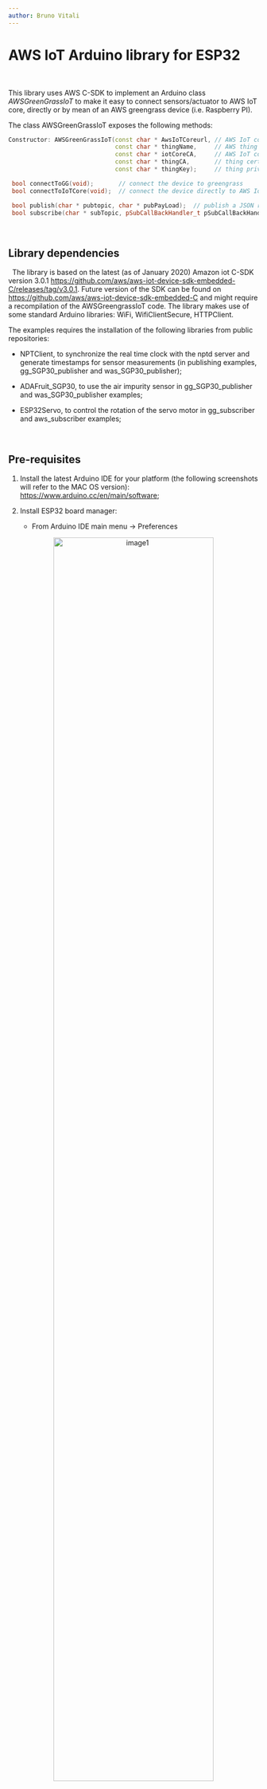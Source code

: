 ```yaml
---
author: Bruno Vitali
---
```


AWS IoT Arduino library for ESP32
=================================

 

This library uses AWS C-SDK to implement an Arduino class *AWSGreenGrassIoT* to
make it easy to connect sensors/actuator to AWS IoT core, directly or by
mean of an AWS greengrass device (i.e. Raspberry PI).

The class AWSGreenGrassIoT exposes the following methods:

~~~~~~~~~~~~~~~~~~~~~~~~~~~~~~~~~~~~~~~~~~~~~~~~~~~~~~~~~~~~~~~~~~~~~~~~~~~~ cpp
Constructor: AWSGreenGrassIoT(const char * AwsIoTCoreurl, // AWS IoT core URL
                              const char * thingName,     // AWS thing name
                              const char * iotCoreCA,     // AWS IoT core certificate (defined in certificate.c)
                              const char * thingCA,       // thing certificate (defined in certificates.c)
                              const char * thingKey);     // thing private key (defined in certificate.c)

 bool connectToGG(void);       // connect the device to greengrass
 bool connectToIoTCore(void);  // connect the device directly to AWS IoT Core

 bool publish(char * pubtopic, char * pubPayLoad);  // publish a JSON record to "pubTopic"
 bool subscribe(char * subTopic, pSubCallBackHandler_t pSubCallBackHandler); // subscribe to "subTopic" and define the callback function to handle the messages coming from the IoT broker
~~~~~~~~~~~~~~~~~~~~~~~~~~~~~~~~~~~~~~~~~~~~~~~~~~~~~~~~~~~~~~~~~~~~~~~~~~~~~~~~

 

Library dependencies
--------------------

 
The library is based on the latest (as of January 2020) Amazon iot C-SDK version 3.0.1
https://github.com/aws/aws-iot-device-sdk-embedded-C/releases/tag/v3.0.1. 
Future version of the SDK can be found on https://github.com/aws/aws-iot-device-sdk-embedded-C and might require a recompilation of the AWSGreengrassIoT code.
The library makes use of some standard Arduino libraries: WiFi,
WifiClientSecure, HTTPClient.

The examples requires the installation of the following libraries from public
repositories:

-   NPTClient, to synchronize the real time clock with the nptd server and
    generate timestamps for sensor measurements (in publishing examples,
    gg_SGP30_publisher and was_SGP30_publisher);

-   ADAFruit_SGP30, to use the air impurity sensor in gg_SGP30_publisher and
    was_SGP30_publisher examples;

-   ESP32Servo, to control the rotation of the servo motor in gg_subscriber and
    aws_subscriber examples;



 

Pre-requisites
--------------

1.  Install the latest Arduino IDE for your platform (the following screenshots
    will refer to the MAC OS version):
    <https://www.arduino.cc/en/main/software>;

2.  Install ESP32 board manager:

    -   From Arduino IDE main menu -\> Preferences

<p align="center">
<img src="assets/image1.png" alt="image1" width="80%">
</p>



-   Enter **https://dl.espressif.com/dl/package_esp32_index.json** into the
    “Additional Board Manager URLs” field as shown in the figure above and press
    “OK”.

    -   From Arduino IDE main Menu -\> Tools -\> Board Manager

<p align="center">
<img src="assets/image2.png" alt="image2" width="80%">
</p>



-   enter ESP32 in the search field as indicated below and install the new eps32
    board manager:

<p align="center">
<img src="assets/image3.png" alt="image3" width="80%">
</p>



-   in Tools-\> Board select your ESP32 module type, in my case ESP32 Dev Module

<p align="center">
<img src="assets/image4a.png" alt="image4a" width="100%">
</p>


* Install Arduino Libraries “NPTClient”, “Adafruit_SGP30”, “ESP32Servo” to be
    able to use the publishing and subscribing examples from the File menu-\>
    Examples -\> AWSGreengrassIoT). The picture below shows how to add the support
    library for simple servo motors:

<p align="center">
<img src="assets/image4.png" alt="image4" width="100%">
</p>


Installation of AWSGreengrassIoT library
----------------------------------------

 

1.  Open a browser in the code.amazon.com repository under
    <https://github.com/aws-samples/arduino-aws-greengrass-iot>

2.  Copy the ssh command indicated in the picture below:

<p align="center">
<img src="assets/image5c.png" alt="image5c" width="100%">
</p>


3.  Open a terminal window and create a directory to host the cloned repository

4.  clone the repository with the command pasted in step 2. and create a zip file following the following bash commands:

```bash
  mkdir somedir
  cd somedir
  git clone ssh://git.amazon.com/pkg/AWSGreengrassIoT
  zip -r arduinoLib AWSGreengrassIoT/

```

5.  Add the Zip file as new Arduino library in Sketch->Include Library-> Add .ZIP library:

<p align="center">
<img src="assets/image5b.png" alt="image5b" width="90%">
</p>


6.  Check that the library is visible in Sketch -\> Include Library, as indicated
in the screenshot below

<p align="center">
<img src="assets/image6.png" alt="image6" width="90%">
</p>

Examples
--------

Before using the examples from the Sketch->Examples menu, please remember to:
1. create "things" in AWS IoT Core: (https://docs.aws.amazon.com/iot/latest/developerguide/register-device.html);
2. generate and download thing's certificate, thing's private key and AWS service certificate (if your endpoint is different from eu-central-1);
3. create aws_certificates.c file with the certificates/key generate in the previous step;
4. customize the Arduino sample code by definiting the parameters for your AWS IoT core Url, your "thing"  and your WiFi network:

```C+
char WIFI_SSID[]="SSID";
char WIFI_PASSWORD[]="PASSWORD";
char AWSIOTURL[]="xxxxxxxxxxxxxxx-ats.iot.region.amazonaws.com";
char THING[]= "your device name here";
```

AWSGreenGrassIoT library comes with 5 examples:

<p align="center">
<img src="assets/image7.png" alt="image7" width="90%">
</p>


aws_servo_subscriber, gg_servo_subscriber
-----------------------------------------
In these examples a servo motor is connected to Analog GPIO port XX on ESP32, and simulate the remote opening and closing of a window by turning ±90 degree the motor depending on the subscribing topic "Window". An "open" will rotate the motor +90 degrees, a "close" will rotate the motor in the opposite sense, -90 degrees.

Circuit diagram

<p align="center">
<img src="assets/circuit1.png" alt="circuit1" width="70%">
</p>



The only difference between the two examples is that:
* aws_servo_subscriber connects to AWS IoT core directly using the member function "connectToIoTCore";

```C++  
if(greengrass->connectToIoTCore() == true)
  {
      Serial.println("Connected to AWS IoT core");
      delay(2000);

     if( true == greengrass->subscribe(TOPIC_NAME,subscribeCallback)) {
          Serial.println("Subscribe to Window/# topic successful ");
     }
     else {
          Serial.println("Subscribe to Window/# Failed, Check the Thing Name and Certificates");
          while(1);
     }

   }
  else
  {
      Serial.println("Connection to AWS IoT core failed");
      while(1);
  }
```
* gg_servo_subscriber connects via a greengrass device (it could be a raspberry pi connected to the same WiFi network or a remote EC2 instance inside AWS cloud) using the member function "connectToGG";

```C++
if(greengrass->connectToGG() == true)
 {
     Serial.println("Connected to AWS GreenGrass");
     delay(2000);

    if( true == greengrass->subscribe(TOPIC_NAME,subscribeCallback)) {
         Serial.println("Subscribe to Window/# topic successful ");
    }
    else {
         Serial.println("Subscribe to Window/# Failed, Check the Thing Name and Certificates");
         while(1);
    }

  }
 else
 {
     Serial.println("Connection to Greengrass failed, check if Greengrass is on and connected to the WiFi");
     while(1);
 }
```
The callback function handling the topic subscription is the same for both use cases:

```C++
static void subscribeCallback (char *topicName, int payloadLen, char *payLoad)
{

    //check if the topic is Window/close or Window/open
    rcvdPayload = String(payLoad);
    cmdReceived = CMD_UNKNOWN;
    String topic = String(topicName);
    if ( topic.startsWith(topicClose+ "{")) {
      cmdReceived = CMD_CLOSE;
      rcvdTopic = topicClose;
    }
    else if (topic.startsWith(topicOpen + "{")) {
      cmdReceived = CMD_OPEN;
      rcvdTopic = topicOpen;
    }
    else
      rcvdTopic = topicName;
    msgReceived = 1;
}
```

aws_sgp30_publisher, gg_sgp30_publisher
---------------------------------------

These two examples use an air impurity sensor SGP30 from Adafruit connected to one of the I2C port on ESP32 as indicated in the diagram below. The examples require the installation of the ADAFruit_SGP30 library as indicated in point 3 in the previous section.

Circuit diagram
 
<p align="center">
<img src="assets/circuit2.png" alt="circuit2" width="70%">
</p>

 
The two examples share the same code except for the parts that connects the ESP32 Arduino to the cloud. In aws_sgp30_publisher we use "connectToIoTCore" function to publish the measurements directly to the AWS IoT core. In gg_sgp30_publisher we use "connectToGG" member function to send measurements to the greengrass edge device.

aws_bme280_sgp30_publisher
--------------------------

In this examples we show how to use two sensors to the same I2C bus, BME280 (temperature, humidity, pressure, altitude) and SGP30. The example sketch is similiar to aws_sgp30_publisher with the addition of the initialization and the reading of the measurements of the Adafruit BME280 sensor.

This is the circuit diagram:

<p align="center">
<img src="assets/circuit3.png" alt="circuit3" width="70%">
</p>

